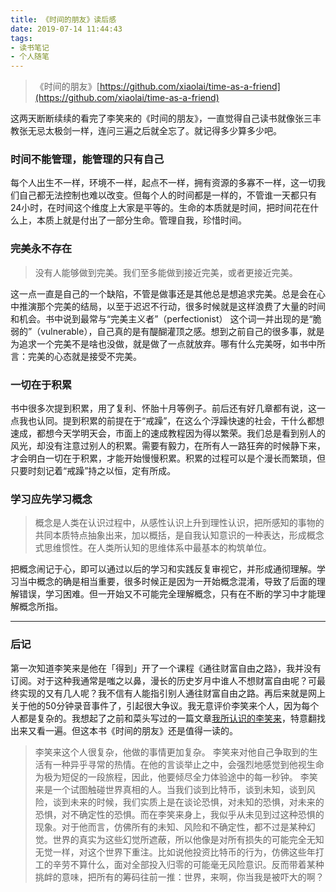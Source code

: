 ```yaml
---
title: 《时间的朋友》读后感
date: 2019-07-14 11:44:43
tags:
- 读书笔记
- 个人随笔
---
```


> 《时间的朋友》[https://github.com/xiaolai/time-as-a-friend](https://github.com/xiaolai/time-as-a-friend)

这两天断断续续的看完了李笑来的《时间的朋友》，一直觉得自己读书就像张三丰教张无忌太极剑一样，连问三遍之后就全忘了。就记得多少算多少吧。

### 时间不能管理，能管理的只有自己

每个人出生不一样，环境不一样，起点不一样，拥有资源的多寡不一样，这一切我们自己都无法控制也难以改变。但每个人的时间都是一样的，不管谁一天都只有24小时，在时间这个维度上大家是平等的。生命的本质就是时间，把时间花在什么上，本质上就是付出了一部分生命。管理自我，珍惜时间。

### 完美永不存在

> 没有人能够做到完美。我们至多能做到接近完美，或者更接近完美。

这一点一直是自己的一个缺陷，不管是做事还是其他总是想追求完美。总是会在心中推演那个完美的结局，以至于迟迟不行动，很多时候就是这样浪费了大量的时间和机会。书中说到最常与“完美主义者”（perfectionist） 这个词一并出现的是“脆弱的”（vulnerable），自己真的是有醍醐灌顶之感。想到之前自己的很多事，就是为追求一个完美不是啥也没做，就是做了一点就放弃。哪有什么完美呀，如书中所言：完美的心态就是接受不完美。

### 一切在于积累

书中很多次提到积累，用了复利、怀胎十月等例子。前后还有好几章都有说，这一点我也认同。提到积累的前提在于“戒躁”，在这么个浮躁快速的社会，干什么都想速成，都想今天学明天会，市面上的速成教程因为得以繁荣。我们总是看到别人的风光，却没有注意过别人的积累。需要有毅力，在所有人一路狂奔的时候静下来，才会明白一切在于积累，才能开始慢慢积累。积累的过程可以是个漫长而繁琐，但只要时刻记着“戒躁”持之以恒，定有所成。

### 学习应先学习概念

> 概念是人类在认识过程中，从感性认识上升到理性认识，把所感知的事物的共同本质特点抽象出来，加以概括，是自我认知意识的一种表达，形成概念式思维惯性。在人类所认知的思维体系中最基本的构筑单位。

把概念闹记于心，即可以通过以后的学习和实践反复审视它，并形成通彻理解。学习当中概念的确是相当重要，很多时候正是因为一开始概念混淆，导致了后面的理解错误，学习困难。但一开始又不可能完全理解概念，只有在不断的学习中才能理解概念所指。

--- 
### 后记
第一次知道李笑来是他在「得到」开了一个课程《通往财富自由之路》，我并没有订阅。对于这种我通常是嗤之以鼻，漫长的历史岁月中谁人不想财富自由呢？可最终实现的又有几人呢？我不信有人能指引别人通往财富自由之路。再后来就是网上关于他的50分钟录音事件了，引起很大争议。我无意评价李笑来个人，因为每个人都是复杂的。我想起了之前和菜头写过的一篇文章[我所认识的李笑来](https://mp.weixin.qq.com/s?src=11&timestamp=1563075574&ver=1727&signature=r-xzYRqWEHpCGmPI5f4tALvdcvMDRVmm07LAGEN-0F7RXus5QSgeuD3sp1eHESK9xYripI6frDlLjNkm9JtzmqOP6soHM-2XtkP-icHKI3oeJh6TIBXIaHfXOoqby-dZ&new=1)，特意翻找出来又看一遍。但这本书《时间的朋友》还是值得一读的。

> 李笑来这个人很复杂，他做的事情更加复杂。
> 李笑来对他自己争取到的生活有一种异乎寻常的热情。在他的言谈举止之中，会强烈地感觉到他视生命为极为短促的一段旅程，因此，他要倾尽全力体验途中的每一秒钟。
> 李笑来是一个试图触碰世界真相的人。当我们谈到比特币，谈到未知，谈到风险，谈到未来的时候，我们实质上是在谈论恐惧，对未知的恐惧，对未来的恐惧，对不确定性的恐惧。而在李笑来身上，我似乎从未见到过这种恐惧的现象。对于他而言，仿佛所有的未知、风险和不确定性，都不过是某种幻觉。世界的真实为这些幻觉所遮蔽，所以他像是对所有损失的可能完全无知无觉一样，对这个世界下重注。比如说他投资比特币的行为，仿佛这些年打工的辛劳不算什么，面对全部投入归零的可能毫无风险意识。反而带着某种挑衅的意味，把所有的筹码往前一推：世界，来啊，你当我是被吓大的啊？


